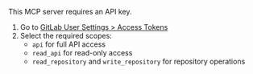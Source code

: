 This MCP server requires an API key.

1. Go to [GitLab User Settings > Access Tokens](https://gitlab.com/-/user_settings/personal_access_tokens)
2. Select the required scopes:
   - `api` for full API access
   - `read_api` for read-only access
   - `read_repository` and `write_repository` for repository operations
